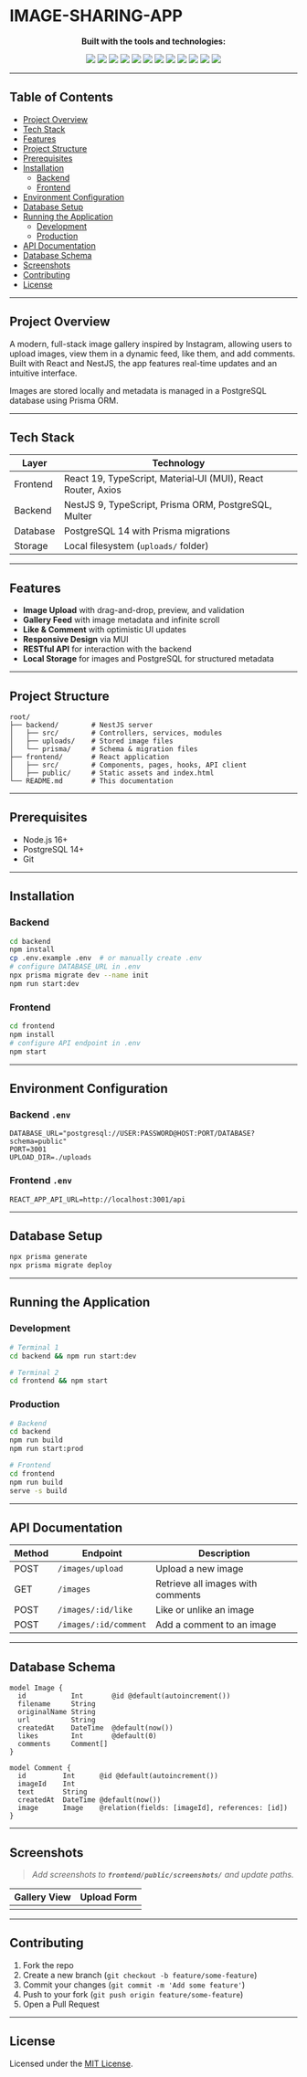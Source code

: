 # IMAGE-SHARING-APP

<p align="center"><strong>Built with the tools and technologies:</strong></p>

<p align="center">
  <img src="https://img.shields.io/badge/JSON-black?logo=json&logoColor=white" />
  <img src="https://img.shields.io/badge/Markdown-black?logo=markdown&logoColor=white" />
  <img src="https://img.shields.io/badge/npm-red?logo=npm&logoColor=white" />
  <img src="https://img.shields.io/badge/Prettier-yellow?logo=prettier&logoColor=black" />
  <img src="https://img.shields.io/badge/JavaScript-yellow?logo=javascript&logoColor=black" />
  <img src="https://img.shields.io/badge/React-61DAFB?logo=react&logoColor=black" />
  <img src="https://img.shields.io/badge/TypeScript-blue?logo=typescript&logoColor=white" />
  <img src="https://img.shields.io/badge/tsnode-informational?logo=ts-node" />
  <img src="https://img.shields.io/badge/Prisma-2D3748?logo=prisma" />
  <img src="https://img.shields.io/badge/ESLint-4B32C3?logo=eslint" />
  <img src="https://img.shields.io/badge/Axios-5A29E4?logo=axios" />
  <img src="https://img.shields.io/badge/Jest-C21325?logo=jest" />
</p>

---

## Table of Contents

- [Project Overview](#project-overview)
- [Tech Stack](#tech-stack)
- [Features](#features)
- [Project Structure](#project-structure)
- [Prerequisites](#prerequisites)
- [Installation](#installation)
  - [Backend](#backend)
  - [Frontend](#frontend)
- [Environment Configuration](#environment-configuration)
- [Database Setup](#database-setup)
- [Running the Application](#running-the-application)
  - [Development](#development)
  - [Production](#production)
- [API Documentation](#api-documentation)
- [Database Schema](#database-schema)
- [Screenshots](#screenshots)
- [Contributing](#contributing)
- [License](#license)

---

## Project Overview

A modern, full-stack image gallery inspired by Instagram, allowing users to upload images, view them in a dynamic feed, like them, and add comments. Built with React and NestJS, the app features real-time updates and an intuitive interface.

Images are stored locally and metadata is managed in a PostgreSQL database using Prisma ORM.

---

## Tech Stack

| Layer    | Technology                                                   |
| -------- | ------------------------------------------------------------ |
| Frontend | React 19, TypeScript, Material‑UI (MUI), React Router, Axios |
| Backend  | NestJS 9, TypeScript, Prisma ORM, PostgreSQL, Multer         |
| Database | PostgreSQL 14 with Prisma migrations                         |
| Storage  | Local filesystem (`uploads/` folder)                         |

---

## Features

- **Image Upload** with drag-and-drop, preview, and validation
- **Gallery Feed** with image metadata and infinite scroll
- **Like & Comment** with optimistic UI updates
- **Responsive Design** via MUI
- **RESTful API** for interaction with the backend
- **Local Storage** for images and PostgreSQL for structured metadata

---

## Project Structure

```
root/
├── backend/        # NestJS server
│   ├── src/        # Controllers, services, modules
│   ├── uploads/    # Stored image files
│   └── prisma/     # Schema & migration files
├── frontend/       # React application
│   ├── src/        # Components, pages, hooks, API client
│   ├── public/     # Static assets and index.html
└── README.md       # This documentation
```

---

## Prerequisites

- Node.js 16+
- PostgreSQL 14+
- Git

---

## Installation

### Backend

```bash
cd backend
npm install
cp .env.example .env  # or manually create .env
# configure DATABASE_URL in .env
npx prisma migrate dev --name init
npm run start:dev
```

### Frontend

```bash
cd frontend
npm install
# configure API endpoint in .env
npm start
```

---

## Environment Configuration

### Backend `.env`

```dotenv
DATABASE_URL="postgresql://USER:PASSWORD@HOST:PORT/DATABASE?schema=public"
PORT=3001
UPLOAD_DIR=./uploads
```

### Frontend `.env`

```dotenv
REACT_APP_API_URL=http://localhost:3001/api
```

---

## Database Setup

```bash
npx prisma generate
npx prisma migrate deploy
```

---

## Running the Application

### Development

```bash
# Terminal 1
cd backend && npm run start:dev

# Terminal 2
cd frontend && npm start
```

### Production

```bash
# Backend
cd backend
npm run build
npm run start:prod

# Frontend
cd frontend
npm run build
serve -s build
```

---

## API Documentation

| Method | Endpoint              | Description                       |
| ------ | --------------------- | --------------------------------- |
| POST   | `/images/upload`      | Upload a new image                |
| GET    | `/images`             | Retrieve all images with comments |
| POST   | `/images/:id/like`    | Like or unlike an image           |
| POST   | `/images/:id/comment` | Add a comment to an image         |

---

## Database Schema

```prisma
model Image {
  id           Int       @id @default(autoincrement())
  filename     String
  originalName String
  url          String
  createdAt    DateTime  @default(now())
  likes        Int       @default(0)
  comments     Comment[]
}

model Comment {
  id         Int      @id @default(autoincrement())
  imageId    Int
  text       String
  createdAt  DateTime @default(now())
  image      Image    @relation(fields: [imageId], references: [id])
}
```

---

## Screenshots

> *Add screenshots to **`frontend/public/screenshots/`** and update paths.*

| Gallery View | Upload Form |
| ------------ | ----------- |
|              |             |

---

## Contributing

1. Fork the repo
2. Create a new branch (`git checkout -b feature/some-feature`)
3. Commit your changes (`git commit -m 'Add some feature'`)
4. Push to your fork (`git push origin feature/some-feature`)
5. Open a Pull Request

---

## License

Licensed under the [MIT License](./LICENSE).


